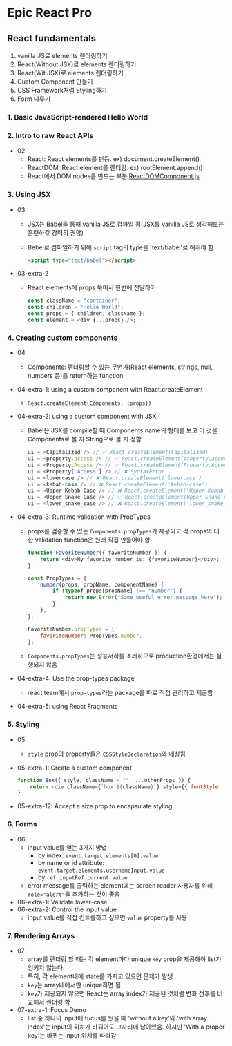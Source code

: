 # Epic React Pro

## React fundamentals

1. vanilla JS로 elements 렌더링하기
2. React(Without JSX)로 elements 렌더링하기
3. React(Wit JSX)로 elements 렌더링하기
4. Custom Component 만들기
5. CSS Framework처럼 Styling하기
6. Form 다루기

### 1. Basic JavaScript-rendered Hello World

### 2. Intro to raw React APIs

-   02
    -   React: React elements를 만듬. ex) document.createElement()
    -   ReactDOM: React element를 렌더링. ex) rootElement.append()
    -   React에서 DOM nodes를 만드는 부분 [ReactDOMComponent.js](https://github.com/facebook/react/blob/48907797294340b6d5d8fecfbcf97edf0691888d/packages/react-dom/src/client/ReactDOMComponent.js#L416)

### 3. Using JSX

-   03

    -   JSX는 Babel을 통해 vanilla JS로 컴파일 됨(JSX를 vanilla JS로 생각해보는 훈련하길 강력히 권함)
    -   Bebel로 컴파일하기 위해 `script` tag의 type을 'text/babel'로 해줘야 함

        ```html
        <script type="text/babel"></script>
        ```

-   03-extra-2
    -   React elements에 props 묶어서 한번에 전달하기
        ```javascript
        const className = "container";
        const children = "Hello World";
        const props = { children, className };
        const element = <div {...props} />;
        ```

### 4. Creating custom components

-   04

    -   Components: 렌더링할 수 있는 무언가(React elements, strings, null, numbers 등)를 return하는 function

-   04-extra-1: using a custom component with React.createElement

    -   `React.createElement(Components, {props})`

-   04-extra-2: using a custom component with JSX

    -   Babel은 JSX를 compile할 때 Components name의 형태를 보고 이 것을 Components로 볼 지 String으로 볼 지 정함

        ```javascript
        ui = <Capitalized /> // ✅ React.createElement(Capitalized)
        ui = <property.access /> // ✅ React.createElement(property.access)
        ui = <Property.Access /> // ✅ React.createElement(Property.Access)
        ui = <Property['Access'] /> // ❌ SyntaxError
        ui = <lowercase /> // ❌ React.createElement('lowercase')
        ui = <kebab-case /> // ❌ React.createElement('kebab-case')
        ui = <Upper-Kebab-Case /> // ❌ React.createElement('Upper-Kebab-Case')
        ui = <Upper_Snake_Case /> // ✅ React.createElement(Upper_Snake_Case)
        ui = <lower_snake_case /> // ❌ React.createElement('lower_snake_case')
        ```

-   04-extra-3: Runtime validation with PropTypes

    -   props를 검증할 수 있는 `Components.propTypes`가 제공되고 각 props의 대한 validation function은 원래 직접 만들어야 함

        ```javascript
        function FavoriteNumber({ favoriteNumber }) {
            return <div>My favorite number is: {favoriteNumber}</div>;
        }

        const PropTypes = {
            number(props, propName, componentName) {
                if (typeof props[propName] !== "number") {
                    return new Error("Some useful error message here");
                }
            },
        };

        FavoriteNumber.propTypes = {
            favoriteNumber: PropTypes.number,
        };
        ```

    -   `Components.propTypes`는 성능저하를 초래하므로 production환경에서는 실행되지 않음

-   04-extra-4: Use the prop-types package

    -   react team에서 `prop-types`라는 package를 따로 직접 관리하고 제공함

-   04-extra-5: using React Fragments

### 5. Styling

-   05

    -   `style` prop의 property들은 [`CSSStyleDeclaration`](https://developer.mozilla.org/en-US/docs/Web/API/CSSStyleDeclaration)와 매칭됨

-   05-extra-1: Create a custom component
    ```javascript
    function Box({ style, className = "", ...otherProps }) {
        return <div className={`box ${className}`} style={{ fontStyle: "italic", ...style }} {...otherProps} />;
    }
    ```
-   05-extra-12: Accept a size prop to encapsulate styling

### 6. Forms

-   06
    -   input value를 얻는 3가지 방법
        -   by index: `event.target.elements[0].value`
        -   by name or id attribute: `event.target.elements.usernameInput.value`
        -   by `ref`: `inputRef.current.value`
    -   error message를 출력하는 element에는 screen reader 사용자를 위해 `role="alert"`을 추가하는 것이 좋음
-   06-extra-1: Validate lower-case
-   06-extra-2: Control the input value
    -   input value를 직접 컨트롤하고 싶으면 `value` property를 사용

### 7. Rendering Arrays

-   07
    -   array를 렌더링 할 때는 각 element마다 unique `key` prop을 제공해야 list가 엉키지 않는다.
    -   특히, 각 element내에 state를 가지고 있으면 문제가 발생
    -   `key`는 array내에서만 unique하면 됨
    -   `key`가 제공되지 않으면 React는 array index가 제공된 것처럼 변화 전후를 비교해서 렌더링 함
-   07-extra-1: Focus Demo
    -   list 중 하나의 input에 fucus를 뒀을 때 'without a key'와 'with array index'는 input의 위치가 바꿔어도 그자리에 남아있음. 하지만 'With a proper key'는 바뀌는 input 위치를 따라감
